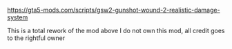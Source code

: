 https://gta5-mods.com/scripts/gsw2-gunshot-wound-2-realistic-damage-system

This is a total rework of the mod above 
I do not own this mod, all credit goes to the rightful  owner
